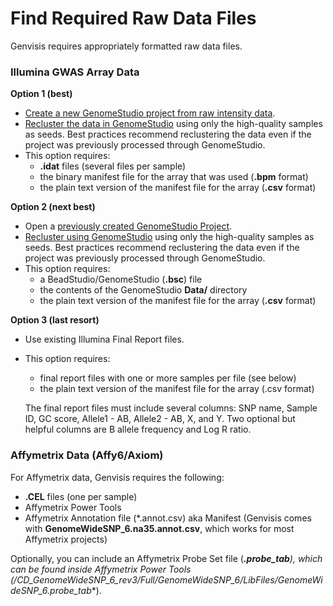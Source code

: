 # Find Required Raw Data Files

Genvisis requires appropriately formatted raw data files.

### Illumina GWAS Array Data

**Option 1 (best)** 
- [Create a new GenomeStudio project from raw intensity data](../#/documentation/AppendixAGenomeStudio--create-a-new-project).
- [Recluster the data in GenomeStudio](../#/documentation/AppendixAGenomeStudio--recluster-samples-before-exporting) using only the high-quality samples as seeds. Best practices recommend reclustering the data even if the project was previously processed through GenomeStudio.
- This option requires:
    - **.idat** files (several files per sample)
    - the binary manifest file for the array that was used (**.bpm** format)
    - the plain text version of the manifest file for the array (**.csv** format)

**Option 2 (next best)** 
- Open a [previously created GenomeStudio Project](../#/documentation/AppendixAGenomeStudio--open-an-existing-project).
- [Recluster using GenomeStudio](../#/documentation/AppendixAGenomeStudio--recluster-samples-before-exporting) using only the high-quality samples as seeds. Best practices recommend reclustering the data even if the project was previously processed through GenomeStudio.
- This option requires:
    - a BeadStudio/GenomeStudio (**.bsc**) file
    - the contents of the GenomeStudio **Data/** directory
    - the plain text version of the manifest file for the array (**.csv** format)

**Option 3 (last resort)** 
- Use existing Illumina Final Report files. 
- This option requires:
    - final report files with one or more samples per file (see below)
    - the plain text version of the manifest file for the array (.csv format)

    The final report files must include several columns: SNP name, Sample ID, GC score, Allele1 - AB, Allele2 - AB, X, and Y. Two optional but helpful columns are B allele frequency and Log R ratio.

### Affymetrix Data (Affy6/Axiom)
For Affymetrix data, Genvisis requires the following:
- **.CEL** files (one per sample)
- Affymetrix Power Tools
- Affymetrix Annotation file (*.annot.csv) aka Manifest (Genvisis comes with **GenomeWideSNP_6.na35.annot.csv**, which works for most Affymetrix projects)

Optionally, you can include an Affymetrix Probe Set file (***.probe_tab**), which can be found inside Affymetrix Power Tools (**/CD\_GenomeWideSNP\_6\_rev3/Full/GenomeWideSNP\_6/LibFiles/GenomeWideSNP\_6.probe\_tab**).
